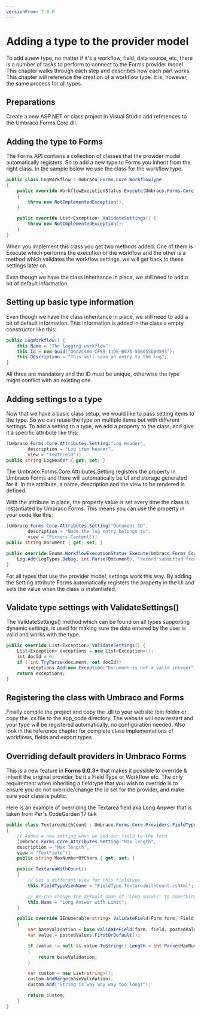 ```yaml
---
versionFrom: 7.0.0
---
```


# Adding a type to the provider model

To add a new type, no matter if it's a workflow, field, data source, etc, there is a number of tasks to perform to connect to the Forms provider model. This chapter walks through each step and describes how each part works. This chapter will reference the creation of a workflow type. It is, however, the same process for all types.

## Preparations

Create a new ASP.NET or class project in Visual Studio add references to the Umbraco.Forms.Core.dll.

## Adding the type to Forms

The Forms API contains a collection of classes that the provider model automatically registers. So to add a new type to Forms you inherit from the right class. In the sample below we use the class for the workflow type.

```csharp
public class LogWorkflow : Umbraco.Forms.Core.WorkflowType
{
    public override WorkflowExecutionStatus Execute(Umbraco.Forms.Core.Record record)
    {
        throw new NotImplementedException();
    }

    public override List<Exception> ValidateSettings() {
        throw new NotImplementedException();
    }
}
```

When you implement this class you get two methods added. One of them is Execute which performs the execution of the workflow and the other is a method which validates the workflow settings, we will get back to these settings later on.

Even though we have the class inheritance in place, we still need to add a bit of default information.

## Setting up basic type information

Even though we have the class inheritance in place, we still need to add a bit of default information. This information is added in the class's empty constructor like this:

```csharp
public LogWorkflow() {
    this.Name = "The logging workflow";
    this.Id = new Guid("D6A2C406-CF89-11DE-B075-55B055D89593");
    this.Description = "This will save an entry to the log";
}
```

All three are mandatory and the ID must be unique, otherwise the type might conflict with an existing one.

## Adding settings to a type

Now that we have a basic class setup, we would like to pass setting items to the type. So we can reuse the type on multiple items but with different settings. To add a setting to a type, we add a property to the class, and give it a specific attribute like this:

```csharp
[Umbraco.Forms.Core.Attributes.Setting("Log Header",
        description = "Log item header",
        view = "TextField")]
public string LogHeader { get; set; }
```

The Umbraco.Forms.Core.Attributes.Setting registers the property in Umbraco Forms and there will automatically be UI and storage generated for it. In the attribute, a name, description and the view to be rendered is defined.

With the attribute in place, the property value is set every time the class is instantiated by Umbraco Forms. This means you can use the property in your code like this:

```csharp
[Umbraco.Forms.Core.Attributes.Setting("Document ID",
        description = "Node the log entry belongs to",
        view = "Pickers.Content")]
public string Document { get; set; }

public override Enums.WorkflowExecutionStatus Execute(Umbraco.Forms.Core.Record record) {
    Log.Add(LogTypes.Debug, int.Parse(Document), "record submitted from: " + record.IP);
}
```

For all types that use the provider model, settings work this way. By adding the Setting attribute Forms automatically registers the property in the UI and sets the value when the class is instantiated.

## Validate type settings with ValidateSettings()

The ValidateSettings() method which can be found on all types supporting dynamic settings, is used for making sure the data entered by the user is valid and works with the type.

```csharp
public override List<Exception> ValidateSettings() {
    List<Exception> exceptions = new List<Exception>();
    int docId = 0;
    if (!int.TryParse(document, out docId))
        exceptions.Add(new Exception("Document is not a valid integer"));
    return exceptions;
}
```

## Registering the class with Umbraco and Forms

Finally compile the project and copy the .dll to your website /bin folder or copy the .cs file to the app_code directory. The website will now restart and your type will be registered automatically, no configuration
needed. Also look in the reference chapter for complete class implementations of workflows, fields and export types

## Overriding default providers in Umbraco Forms

This is a new feature in **Forms 6.0.3+** that makes it possible to override & inherit the original provider, be it a Field Type or Workflow etc. The only requirement when inheriting a fieldtype that you wish to override is to ensure you do not override/change the Id set for the provider, and make sure your class is public.

Here is an example of overriding the Textarea field aka Long Answer that is taken from Per's CodeGarden 17 talk

```csharp
public class TextareaWithCount : Umbraco.Forms.Core.Providers.FieldTypes.Textarea
{
    // Added a new setting when we add our field to the form
    [Umbraco.Forms.Core.Attributes.Setting("Max length",
    description = "Max length",
    view = "TextField")]
    public string MaxNumberOfChars { get; set; }

    public TextareaWithCount()
    {
        // Set a different view for this fieldtype
        this.FieldTypeViewName = "FieldType.TextareaWithCount.cshtml";

        // We can change the default name of 'Long answer' to something that suits us
        this.Name = "Long Answer with Limit";
    }

    public override IEnumerable<string> ValidateField(Form form, Field field, IEnumerable<object> postedValues, HttpContextBase context)
    {
        var baseValidation = base.ValidateField(form, field, postedValues, context);
        var value = postedValues.FirstOrDefault();

        if (value != null && value.ToString().Length < int.Parse(MaxNumberOfChars))
        {
            return baseValidation;
        }

        var custom = new List<string>();
        custom.AddRange(baseValidation);
        custom.Add("String is way way way too long!");

        return custom;
    }
}
```
